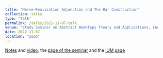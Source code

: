 ```yaml
---
title: "Nerve-Realization Adjunction and The Bar Construction"
collection: talks
type: "Talk"
permalink: /talks/2022-11-07-talk
venue: "Study Seminar on Abstract Homotopy Theory and Applications, Independent University of Moscow"
date: 2022-11-07
location: "Zoom"
---
```


[Notes](https://drive.google.com/file/d/183TxU2vrP94UMjDy9bLxE3kmL7Bz2znT/view) and [video](https://youtu.be/5A36vq1NfDc), the [page of the seminar](https://sites.google.com/view/homotopy-basics-seminar) and the [IUM page](https://ium.mccme.ru/f22/f22-kaledin.html)

